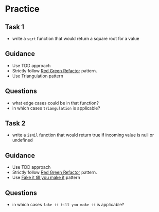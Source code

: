 # Practice
## Task 1
- write a `sqrt` function that would return a square root for a value
## Guidance
- Use TDD approach
- Strictly follow [Red Green Refactor](../../patterns/red-green-refactor.md) pattern.
- Use [Triangulation](../../patterns/triangulation.md) pattern
## Questions
- what edge cases could be in that function?
- in which cases `triangulation` is applicable?

## Task 2
- write a `isNil` function that would return true if incoming value is null or undefined
## Guidance
- Use TDD approach
- Strictly follow [Red Green Refactor](../../patterns/red-green-refactor.md) pattern.
- Use [Fake it till you make it](../../patterns/fake-it.md) pattern
## Questions
- in which cases `fake it till you make it` is applicable?



